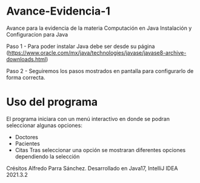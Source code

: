 # Avance-Evidencia-1
Avance para la evidencia de la materia Computación en Java
Instalación y Configuracion para Java

Paso 1 -	Para poder instalar Java debe ser desde su página (https://www.oracle.com/mx/java/technologies/javase/javase8-archive-downloads.html)

Paso 2 - Seguiremos los pasos mostrados en pantalla para configurarlo de forma correcta.

# Uso del programa
El programa iniciara con un menú interactivo en donde se podran seleccionar algunas opciones:
- Doctores
- Pacientes
- Citas
Tras seleccionar una opción se mostraran diferentes opciones dependiendo la selección

Crésitos
Alfredo Parra Sánchez. Desarrollado en Java17, IntelliJ IDEA 2021.3.2 
